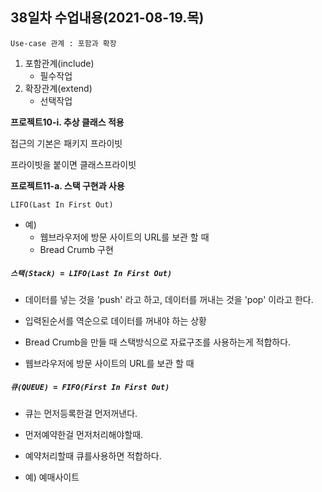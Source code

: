 ## 38일차 수업내용(2021-08-19.목)

` Use-case 관계 : 포함과 확장 `

1. 포함관계(include)
   - 필수작업
2. 확장관계(extend)
   - 선택작업



**프로젝트10-i. 추상 클래스 적용**

접근의 기본은 패키지 프라이빗

프라이빗을 붙이면 클래스프라이빗



**프로젝트11-a. 스택 구현과 사용**

` LIFO(Last In First Out) `

- 예)
  - 웹브라우저에 방문 사이트의 URL를 보관 할 때
  - Bread Crumb 구현



##### ` 스택(Stack) = LIFO(Last In First Out) `

- 데이터를 넣는 것을 'push' 라고 하고, 데이터를 꺼내는 것을 'pop' 이라고 한다.
- 입력된순서를 역순으로 데이터를 꺼내야 하는 상황

- Bread Crumb을 만들 때 스택방식으로 자료구조를 사용하는게 적합하다.
- 웹브라우저에 방문 사이트의 URL를 보관 할 때



##### ` 큐(QUEUE) = FIFO(First In First Out) `

- 큐는 먼저등록한걸 먼저꺼낸다. 

- 먼저예약한걸 먼저처리해야할때.
- 예약처리할때 큐를사용하면 적합하다.
- 예) 예매사이트
